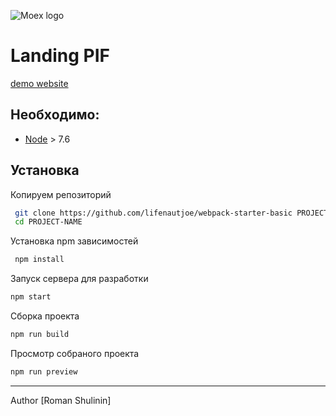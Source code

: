 ![Moex logo](https://www.stockmarketclock.com/img/exchanges/moex.png)

# Landing PIF

[demo website](http://run-brand-run.ru/html/pif/)

## Необходимо:

* [Node](https://nodejs.org) > 7.6

## Установка

Копируем репозиторий

```sh
 git clone https://github.com/lifenautjoe/webpack-starter-basic PROJECT-NAME
 cd PROJECT-NAME
```

Установка npm зависимостей

```sh
 npm install 
```

Запуск сервера для разработки

```sh
npm start
```

Сборка проекта

```sh
npm run build
```

Просмотр собраного проекта

```sh
npm run preview
```

___
Author [Roman Shulinin]

